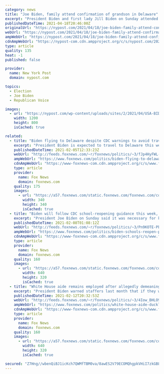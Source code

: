 ```yaml
---
category: news
title: "Joe Biden, family attend confirmation of grandson in Delaware"
excerpt: "President Biden and first lady Jill Biden on Sunday attended the confirmation of their 14-year-old grandson Robert Hunter Biden II — the son of the late Beau Biden. The service took place at"
publishedDateTime: 2021-04-18T20:46:00Z
originalUrl: "https://nypost.com/2021/04/18/joe-biden-family-attend-confirmation-of-grandson-in-delaware/"
webUrl: "https://nypost.com/2021/04/18/joe-biden-family-attend-confirmation-of-grandson-in-delaware/"
ampWebUrl: "https://nypost.com/2021/04/18/joe-biden-family-attend-confirmation-of-grandson-in-delaware/amp/"
cdnAmpWebUrl: "https://nypost-com.cdn.ampproject.org/c/s/nypost.com/2021/04/18/joe-biden-family-attend-confirmation-of-grandson-in-delaware/amp/"
type: article
quality: 135
heat: -1
published: false

provider:
  name: New York Post
  domain: nypost.com

topics:
  - Election
  - Joe Biden
  - Republican Voice

images:
  - url: "https://nypost.com/wp-content/uploads/sites/2/2021/04/USA-BIDEN__21.jpg?quality=90&strip=all&w=1200"
    width: 1200
    height: 800
    isCached: true

related:
  - title: "Biden flying to Delaware despite CDC warnings to avoid travel"
    excerpt: "President Biden is expected to travel to Delaware this weekend, in what will be his first out-of-town trip since taking office, despite warnings from the Centers of Disease Control and Prevention to avoid travel."
    publishedDateTime: 2021-02-05T12:33:23Z
    webUrl: "http://feeds.foxnews.com/~r/foxnews/politics/~3/fJp4HyFWL-o/biden-flying-to-delaware-despite-cdc-warnings-to-avoid-travel"
    ampWebUrl: "https://www.foxnews.com/politics/biden-flying-to-delaware-despite-cdc-warnings-to-avoid-travel.amp"
    cdnAmpWebUrl: "https://www-foxnews-com.cdn.ampproject.org/c/s/www.foxnews.com/politics/biden-flying-to-delaware-despite-cdc-warnings-to-avoid-travel.amp"
    type: article
    provider:
      name: Fox News
      domain: foxnews.com
    quality: 175
    images:
      - url: "https://a57.foxnews.com/static.foxnews.com/foxnews.com/content/uploads/2020/10/340/340/brooke-singman-headshot.jpg?ve=1&tl=1"
        width: 340
        height: 340
        isCached: true
  - title: "Biden will follow CDC school-reopening guidance this week, even though agency provided it months ago"
    excerpt: "President Joe Biden on Sunday said it was necessary for kids to return “safely” to school and to expect the Center for Disease Control and Prevention (CDC) to release “science-based” guidelines later this week on requirements for schools to reopen."
    publishedDateTime: 2021-02-08T01:08:12Z
    webUrl: "http://feeds.foxnews.com/~r/foxnews/politics/~3/Pn9KOTE-PbM/biden-schools-reopen-provide-cdc-science-this-week"
    ampWebUrl: "https://www.foxnews.com/politics/biden-schools-reopen-provide-cdc-science-this-week.amp"
    cdnAmpWebUrl: "https://www-foxnews-com.cdn.ampproject.org/c/s/www.foxnews.com/politics/biden-schools-reopen-provide-cdc-science-this-week.amp"
    type: article
    provider:
      name: Fox News
      domain: foxnews.com
    quality: 160
    images:
      - url: "https://a57.foxnews.com/static.foxnews.com/foxnews.com/content/uploads/2021/02/640/320/AP21037480732952-1.jpg?ve=1&tl=1"
        width: 640
        height: 320
        isCached: true
  - title: "White House aide remains employed after allegedly demeaning reporter, despite Biden warning of firing"
    excerpt: "President Biden warned staffers last month that if they weren’t respectful to others their jobs would be on the line – but a press office aide accused of threatening and making misogynistic remarks to a female reporter still has his."
    publishedDateTime: 2021-02-12T20:32:53Z
    webUrl: "http://feeds.foxnews.com/~r/foxnews/politics/~3/4Iow_BHLO98/white-house-aide-ducklo-palmeri-politico"
    ampWebUrl: "https://www.foxnews.com/politics/white-house-aide-ducklo-palmeri-politico.amp"
    cdnAmpWebUrl: "https://www-foxnews-com.cdn.ampproject.org/c/s/www.foxnews.com/politics/white-house-aide-ducklo-palmeri-politico.amp"
    type: article
    provider:
      name: Fox News
      domain: foxnews.com
    quality: 160
    images:
      - url: "https://a57.foxnews.com/static.foxnews.com/foxnews.com/content/uploads/2021/02/640/320/Tj-Ducklo-Tara-Palmeri.jpg?ve=1&tl=1"
        width: 640
        height: 320
        isCached: true

secured: "Z7Hng//wbenQiBJ1icKch7QWMfTBM0va/8awES2V79ECOMQhgpkVHiI7zkGBLSoF08ElXcxivRGKQYUhsoJQSOhA6lb9zon3D4aXX29JAtjXSVMFZ+vC0zzXtTbsS0Mj7n/CObdQAnFM/cbm/s2xxLmaj5mOHWzEpcSv6EsRg64svo7OXhkA/YuJd5LMk4DsC8uVYv7kGE1gDvw8GjSgkK1r4MPYnlw9k1l+nUrjFKVmT6aFJW82XDTMFL9mI4c4325lj2uJpLeAsAwrvIN+AYRf8y8fE87CYjYykqKiqz+zFAln7wPGSHqjad34cmaoo5tpEig+Z4L6gCBkGMIuuITtBjaj/hnzxA6ftrFNfZY=;EEOZil/o+nvUPMsgNfJ/Hg=="
---
```


